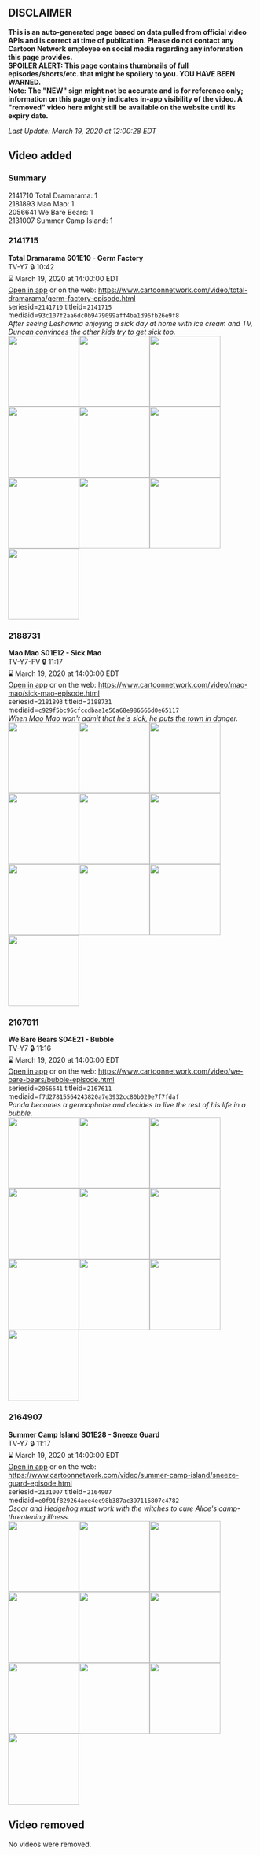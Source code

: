 ## DISCLAIMER
**This is an auto-generated page based on data pulled from official video APIs and is correct at time of publication. Please do not contact any Cartoon Network employee on social media regarding any information this page provides.**  
**SPOILER ALERT: This page contains thumbnails of full episodes/shorts/etc. that might be spoilery to you. YOU HAVE BEEN WARNED.**  
**Note: The "NEW" sign might not be accurate and is for reference only; information on this page only indicates in-app visibility of the video. A "removed" video here might still be available on the website until its expiry date.**  

_Last Update: March 19, 2020 at 12:00:28 EDT_
## Video added
### Summary
2141710 Total Dramarama: 1  
2181893 Mao Mao: 1  
2056641 We Bare Bears: 1  
2131007 Summer Camp Island: 1  
### 2141715
**Total Dramarama S01E10 - Germ Factory**  
TV-Y7 🔒 10:42  
⌛ March 19, 2020 at 14:00:00 EDT  
[Open in app](https://tinyurl.com/ybtetoxm) or on the web: https://www.cartoonnetwork.com/video/total-dramarama/germ-factory-episode.html  
seriesid=`2141710` titleid=`2141715` mediaid=`93c107f2aa6dc0b9479099aff4ba1d96fb26e9f8`  
_After seeing Leshawna enjoying a sick day at home with ice cream and TV, Duncan convinces the other kids try to get sick too._  
<a href="https://s3.amazonaws.com/cartoonorchestrator/2141715_001_1280x720.jpg"><img src="https://s3.amazonaws.com/cartoonorchestrator/2141715_001_640x360.jpg" height="144px" /></a><a href="https://s3.amazonaws.com/cartoonorchestrator/2141715_002_1280x720.jpg"><img src="https://s3.amazonaws.com/cartoonorchestrator/2141715_002_640x360.jpg" height="144px" /></a><a href="https://s3.amazonaws.com/cartoonorchestrator/2141715_003_1280x720.jpg"><img src="https://s3.amazonaws.com/cartoonorchestrator/2141715_003_640x360.jpg" height="144px" /></a><a href="https://s3.amazonaws.com/cartoonorchestrator/2141715_004_1280x720.jpg"><img src="https://s3.amazonaws.com/cartoonorchestrator/2141715_004_640x360.jpg" height="144px" /></a><a href="https://s3.amazonaws.com/cartoonorchestrator/2141715_005_1280x720.jpg"><img src="https://s3.amazonaws.com/cartoonorchestrator/2141715_005_640x360.jpg" height="144px" /></a><a href="https://s3.amazonaws.com/cartoonorchestrator/2141715_006_1280x720.jpg"><img src="https://s3.amazonaws.com/cartoonorchestrator/2141715_006_640x360.jpg" height="144px" /></a><a href="https://s3.amazonaws.com/cartoonorchestrator/2141715_007_1280x720.jpg"><img src="https://s3.amazonaws.com/cartoonorchestrator/2141715_007_640x360.jpg" height="144px" /></a><a href="https://s3.amazonaws.com/cartoonorchestrator/2141715_008_1280x720.jpg"><img src="https://s3.amazonaws.com/cartoonorchestrator/2141715_008_640x360.jpg" height="144px" /></a><a href="https://s3.amazonaws.com/cartoonorchestrator/2141715_009_1280x720.jpg"><img src="https://s3.amazonaws.com/cartoonorchestrator/2141715_009_640x360.jpg" height="144px" /></a><a href="https://s3.amazonaws.com/cartoonorchestrator/2141715_010_1280x720.jpg"><img src="https://s3.amazonaws.com/cartoonorchestrator/2141715_010_640x360.jpg" height="144px" /></a>
### 2188731
**Mao Mao S01E12 - Sick Mao**  
TV-Y7-FV 🔒 11:17  
⌛ March 19, 2020 at 14:00:00 EDT  
[Open in app](https://tinyurl.com/yy8th4n7) or on the web: https://www.cartoonnetwork.com/video/mao-mao/sick-mao-episode.html  
seriesid=`2181893` titleid=`2188731` mediaid=`c929f5bc96cfccdbaa1e56a68e986666d0e65117`  
_When Mao Mao won't admit that he's sick, he puts the town in danger._  
<a href="https://s3.amazonaws.com/cartoonorchestrator/2188731_001_1280x720.jpg"><img src="https://s3.amazonaws.com/cartoonorchestrator/2188731_001_640x360.jpg" height="144px" /></a><a href="https://s3.amazonaws.com/cartoonorchestrator/2188731_002_1280x720.jpg"><img src="https://s3.amazonaws.com/cartoonorchestrator/2188731_002_640x360.jpg" height="144px" /></a><a href="https://s3.amazonaws.com/cartoonorchestrator/2188731_003_1280x720.jpg"><img src="https://s3.amazonaws.com/cartoonorchestrator/2188731_003_640x360.jpg" height="144px" /></a><a href="https://s3.amazonaws.com/cartoonorchestrator/2188731_004_1280x720.jpg"><img src="https://s3.amazonaws.com/cartoonorchestrator/2188731_004_640x360.jpg" height="144px" /></a><a href="https://s3.amazonaws.com/cartoonorchestrator/2188731_005_1280x720.jpg"><img src="https://s3.amazonaws.com/cartoonorchestrator/2188731_005_640x360.jpg" height="144px" /></a><a href="https://s3.amazonaws.com/cartoonorchestrator/2188731_006_1280x720.jpg"><img src="https://s3.amazonaws.com/cartoonorchestrator/2188731_006_640x360.jpg" height="144px" /></a><a href="https://s3.amazonaws.com/cartoonorchestrator/2188731_007_1280x720.jpg"><img src="https://s3.amazonaws.com/cartoonorchestrator/2188731_007_640x360.jpg" height="144px" /></a><a href="https://s3.amazonaws.com/cartoonorchestrator/2188731_008_1280x720.jpg"><img src="https://s3.amazonaws.com/cartoonorchestrator/2188731_008_640x360.jpg" height="144px" /></a><a href="https://s3.amazonaws.com/cartoonorchestrator/2188731_009_1280x720.jpg"><img src="https://s3.amazonaws.com/cartoonorchestrator/2188731_009_640x360.jpg" height="144px" /></a><a href="https://s3.amazonaws.com/cartoonorchestrator/2188731_010_1280x720.jpg"><img src="https://s3.amazonaws.com/cartoonorchestrator/2188731_010_640x360.jpg" height="144px" /></a>
### 2167611
**We Bare Bears S04E21 - Bubble**  
TV-Y7 🔒 11:16  
⌛ March 19, 2020 at 14:00:00 EDT  
[Open in app](https://tinyurl.com/y3lebjdx) or on the web: https://www.cartoonnetwork.com/video/we-bare-bears/bubble-episode.html  
seriesid=`2056641` titleid=`2167611` mediaid=`f7d27815564243820a7e3932cc80b029e7f7fdaf`  
_Panda becomes a germophobe and decides to live the rest of his life in a bubble._  
<a href="https://s3.amazonaws.com/cartoonorchestrator/2167611_001_1280x720.jpg"><img src="https://s3.amazonaws.com/cartoonorchestrator/2167611_001_640x360.jpg" height="144px" /></a><a href="https://s3.amazonaws.com/cartoonorchestrator/2167611_002_1280x720.jpg"><img src="https://s3.amazonaws.com/cartoonorchestrator/2167611_002_640x360.jpg" height="144px" /></a><a href="https://s3.amazonaws.com/cartoonorchestrator/2167611_003_1280x720.jpg"><img src="https://s3.amazonaws.com/cartoonorchestrator/2167611_003_640x360.jpg" height="144px" /></a><a href="https://s3.amazonaws.com/cartoonorchestrator/2167611_004_1280x720.jpg"><img src="https://s3.amazonaws.com/cartoonorchestrator/2167611_004_640x360.jpg" height="144px" /></a><a href="https://s3.amazonaws.com/cartoonorchestrator/2167611_005_1280x720.jpg"><img src="https://s3.amazonaws.com/cartoonorchestrator/2167611_005_640x360.jpg" height="144px" /></a><a href="https://s3.amazonaws.com/cartoonorchestrator/2167611_006_1280x720.jpg"><img src="https://s3.amazonaws.com/cartoonorchestrator/2167611_006_640x360.jpg" height="144px" /></a><a href="https://s3.amazonaws.com/cartoonorchestrator/2167611_007_1280x720.jpg"><img src="https://s3.amazonaws.com/cartoonorchestrator/2167611_007_640x360.jpg" height="144px" /></a><a href="https://s3.amazonaws.com/cartoonorchestrator/2167611_008_1280x720.jpg"><img src="https://s3.amazonaws.com/cartoonorchestrator/2167611_008_640x360.jpg" height="144px" /></a><a href="https://s3.amazonaws.com/cartoonorchestrator/2167611_009_1280x720.jpg"><img src="https://s3.amazonaws.com/cartoonorchestrator/2167611_009_640x360.jpg" height="144px" /></a><a href="https://s3.amazonaws.com/cartoonorchestrator/2167611_010_1280x720.jpg"><img src="https://s3.amazonaws.com/cartoonorchestrator/2167611_010_640x360.jpg" height="144px" /></a>
### 2164907
**Summer Camp Island S01E28 - Sneeze Guard**  
TV-Y7 🔒 11:17  
⌛ March 19, 2020 at 14:00:00 EDT  
[Open in app](https://tinyurl.com/y49glot2) or on the web: https://www.cartoonnetwork.com/video/summer-camp-island/sneeze-guard-episode.html  
seriesid=`2131007` titleid=`2164907` mediaid=`e0f91f829264aee4ec98b387ac397116807c4782`  
_Oscar and Hedgehog must work with the witches to cure Alice's camp-threatening illness._  
<a href="https://s3.amazonaws.com/cartoonorchestrator/2164907_001_1280x720.jpg"><img src="https://s3.amazonaws.com/cartoonorchestrator/2164907_001_640x360.jpg" height="144px" /></a><a href="https://s3.amazonaws.com/cartoonorchestrator/2164907_002_1280x720.jpg"><img src="https://s3.amazonaws.com/cartoonorchestrator/2164907_002_640x360.jpg" height="144px" /></a><a href="https://s3.amazonaws.com/cartoonorchestrator/2164907_003_1280x720.jpg"><img src="https://s3.amazonaws.com/cartoonorchestrator/2164907_003_640x360.jpg" height="144px" /></a><a href="https://s3.amazonaws.com/cartoonorchestrator/2164907_004_1280x720.jpg"><img src="https://s3.amazonaws.com/cartoonorchestrator/2164907_004_640x360.jpg" height="144px" /></a><a href="https://s3.amazonaws.com/cartoonorchestrator/2164907_005_1280x720.jpg"><img src="https://s3.amazonaws.com/cartoonorchestrator/2164907_005_640x360.jpg" height="144px" /></a><a href="https://s3.amazonaws.com/cartoonorchestrator/2164907_006_1280x720.jpg"><img src="https://s3.amazonaws.com/cartoonorchestrator/2164907_006_640x360.jpg" height="144px" /></a><a href="https://s3.amazonaws.com/cartoonorchestrator/2164907_007_1280x720.jpg"><img src="https://s3.amazonaws.com/cartoonorchestrator/2164907_007_640x360.jpg" height="144px" /></a><a href="https://s3.amazonaws.com/cartoonorchestrator/2164907_008_1280x720.jpg"><img src="https://s3.amazonaws.com/cartoonorchestrator/2164907_008_640x360.jpg" height="144px" /></a><a href="https://s3.amazonaws.com/cartoonorchestrator/2164907_009_1280x720.jpg"><img src="https://s3.amazonaws.com/cartoonorchestrator/2164907_009_640x360.jpg" height="144px" /></a><a href="https://s3.amazonaws.com/cartoonorchestrator/2164907_010_1280x720.jpg"><img src="https://s3.amazonaws.com/cartoonorchestrator/2164907_010_640x360.jpg" height="144px" /></a>
## Video removed
No videos were removed.  
